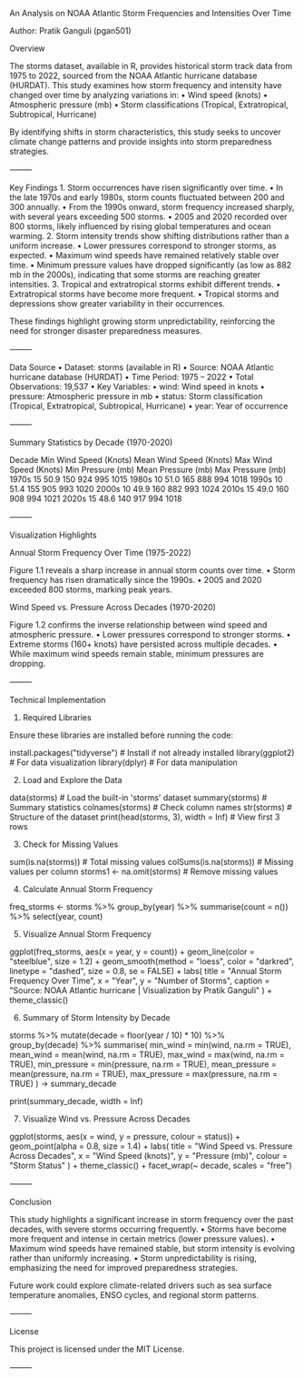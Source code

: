 An Analysis on NOAA Atlantic Storm Frequencies and Intensities Over Time

Author: Pratik Ganguli (pgan501)

Overview

The storms dataset, available in R, provides historical storm track data from 1975 to 2022, sourced from the NOAA Atlantic hurricane database (HURDAT).
This study examines how storm frequency and intensity have changed over time by analyzing variations in:
	•	Wind speed (knots)
	•	Atmospheric pressure (mb)
	•	Storm classifications (Tropical, Extratropical, Subtropical, Hurricane)

By identifying shifts in storm characteristics, this study seeks to uncover climate change patterns and provide insights into storm preparedness strategies.

⸻

Key Findings
	1.	Storm occurrences have risen significantly over time.
	•	In the late 1970s and early 1980s, storm counts fluctuated between 200 and 300 annually.
	•	From the 1990s onward, storm frequency increased sharply, with several years exceeding 500 storms.
	•	2005 and 2020 recorded over 800 storms, likely influenced by rising global temperatures and ocean warming.
	2.	Storm intensity trends show shifting distributions rather than a uniform increase.
	•	Lower pressures correspond to stronger storms, as expected.
	•	Maximum wind speeds have remained relatively stable over time.
	•	Minimum pressure values have dropped significantly (as low as 882 mb in the 2000s), indicating that some storms are reaching greater intensities.
	3.	Tropical and extratropical storms exhibit different trends.
	•	Extratropical storms have become more frequent.
	•	Tropical storms and depressions show greater variability in their occurrences.

These findings highlight growing storm unpredictability, reinforcing the need for stronger disaster preparedness measures.

⸻

Data Source
	•	Dataset: storms (available in R)
	•	Source: NOAA Atlantic hurricane database (HURDAT)
	•	Time Period: 1975 – 2022
	•	Total Observations: 19,537
	•	Key Variables:
	•	wind: Wind speed in knots
	•	pressure: Atmospheric pressure in mb
	•	status: Storm classification (Tropical, Extratropical, Subtropical, Hurricane)
	•	year: Year of occurrence

⸻

Summary Statistics by Decade (1970-2020)

Decade	Min Wind Speed (Knots)	Mean Wind Speed (Knots)	Max Wind Speed (Knots)	Min Pressure (mb)	Mean Pressure (mb)	Max Pressure (mb)
1970s	15	50.9	150	924	995	1015
1980s	10	51.0	165	888	994	1018
1990s	10	51.4	155	905	993	1020
2000s	10	49.9	160	882	993	1024
2010s	15	49.0	160	908	994	1021
2020s	15	48.6	140	917	994	1018



⸻

Visualization Highlights

Annual Storm Frequency Over Time (1975-2022)

Figure 1.1 reveals a sharp increase in annual storm counts over time.
	•	Storm frequency has risen dramatically since the 1990s.
	•	2005 and 2020 exceeded 800 storms, marking peak years.

Wind Speed vs. Pressure Across Decades (1970-2020)

Figure 1.2 confirms the inverse relationship between wind speed and atmospheric pressure.
	•	Lower pressures correspond to stronger storms.
	•	Extreme storms (160+ knots) have persisted across multiple decades.
	•	While maximum wind speeds remain stable, minimum pressures are dropping.

⸻

Technical Implementation

1. Required Libraries

Ensure these libraries are installed before running the code:

install.packages("tidyverse")   # Install if not already installed
library(ggplot2)                # For data visualization
library(dplyr)                  # For data manipulation

2. Load and Explore the Data

data(storms)         # Load the built-in 'storms' dataset
summary(storms)      # Summary statistics
colnames(storms)     # Check column names
str(storms)          # Structure of the dataset
print(head(storms, 3), width = Inf)  # View first 3 rows

3. Check for Missing Values

sum(is.na(storms))       # Total missing values
colSums(is.na(storms))   # Missing values per column
storms1 <- na.omit(storms)  # Remove missing values

4. Calculate Annual Storm Frequency

freq_storms <- storms %>%
  group_by(year) %>%
  summarise(count = n()) %>%
  select(year, count)

5. Visualize Annual Storm Frequency

ggplot(freq_storms, aes(x = year, y = count)) +
  geom_line(color = "steelblue", size = 1.2) + 
  geom_smooth(method = "loess", color = "darkred", linetype = "dashed", size = 0.8, se = FALSE) +
  labs(
    title = "Annual Storm Frequency Over Time",
    x = "Year",
    y = "Number of Storms",
    caption = "Source: NOAA Atlantic hurricane | Visualization by Pratik Ganguli"
  ) +
  theme_classic()

6. Summary of Storm Intensity by Decade

storms %>% 
  mutate(decade = floor(year / 10) * 10) %>%
  group_by(decade) %>%
  summarise(
    min_wind = min(wind, na.rm = TRUE),
    mean_wind = mean(wind, na.rm = TRUE),
    max_wind = max(wind, na.rm = TRUE),
    min_pressure = min(pressure, na.rm = TRUE),
    mean_pressure = mean(pressure, na.rm = TRUE),
    max_pressure = max(pressure, na.rm = TRUE)
  ) -> summary_decade

print(summary_decade, width = Inf)

7. Visualize Wind vs. Pressure Across Decades

ggplot(storms, aes(x = wind, y = pressure, colour = status)) +
  geom_point(alpha = 0.8, size = 1.4) + 
  labs(
    title = "Wind Speed vs. Pressure Across Decades",
    x = "Wind Speed (knots)",
    y = "Pressure (mb)",
    colour = "Storm Status"
  ) +
  theme_classic() +
  facet_wrap(~ decade, scales = "free") 



⸻

Conclusion

This study highlights a significant increase in storm frequency over the past decades, with severe storms occurring frequently.
	•	Storms have become more frequent and intense in certain metrics (lower pressure values).
	•	Maximum wind speeds have remained stable, but storm intensity is evolving rather than uniformly increasing.
	•	Storm unpredictability is rising, emphasizing the need for improved preparedness strategies.

Future work could explore climate-related drivers such as sea surface temperature anomalies, ENSO cycles, and regional storm patterns.

⸻

License

This project is licensed under the MIT License.

⸻

